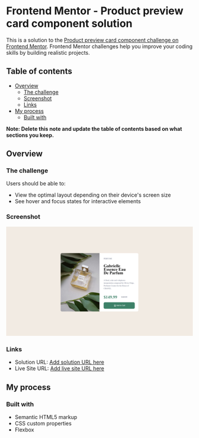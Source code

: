 # Frontend Mentor - Product preview card component solution

This is a solution to the [Product preview card component challenge on Frontend Mentor](https://www.frontendmentor.io/challenges/product-preview-card-component-GO7UmttRfa). Frontend Mentor challenges help you improve your coding skills by building realistic projects. 

## Table of contents

- [Overview](#overview)
  - [The challenge](#the-challenge)
  - [Screenshot](#screenshot)
  - [Links](#links)
- [My process](#my-process)
  - [Built with](#built-with)


**Note: Delete this note and update the table of contents based on what sections you keep.**

## Overview

### The challenge

Users should be able to:

- View the optimal layout depending on their device's screen size
- See hover and focus states for interactive elements

### Screenshot

![](./desktop-screenshot.png)

### Links

- Solution URL: [Add solution URL here](https://github.com/gonzaagt/product-preview-card-component-main)
- Live Site URL: [Add live site URL here](https://product-preview-card-component-main-one-pi.vercel.app/)

## My process

### Built with

- Semantic HTML5 markup
- CSS custom properties
- Flexbox
